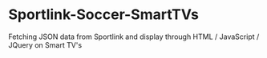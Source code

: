 # Sportlink-Soccer-SmartTVs
Fetching JSON data from Sportlink and display through HTML / JavaScript / JQuery on Smart TV's
